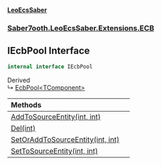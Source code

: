 #### [LeoEcsSaber](index.md 'index')
### [Saber7ooth.LeoEcsSaber.Extensions.ECB](Saber7ooth.LeoEcsSaber.Extensions.ECB.md 'Saber7ooth.LeoEcsSaber.Extensions.ECB')

## IEcbPool Interface

```csharp
internal interface IEcbPool
```

Derived  
&#8627; [EcbPool&lt;TComponent&gt;](EcbPool_TComponent_.md 'Saber7ooth.LeoEcsSaber.Extensions.ECB.EcbPool<TComponent>')

| Methods | |
| :--- | :--- |
| [AddToSourceEntity(int, int)](IEcbPool.AddToSourceEntity(int,int).md 'Saber7ooth.LeoEcsSaber.Extensions.ECB.IEcbPool.AddToSourceEntity(int, int)') | |
| [Del(int)](IEcbPool.Del(int).md 'Saber7ooth.LeoEcsSaber.Extensions.ECB.IEcbPool.Del(int)') | |
| [SetOrAddToSourceEntity(int, int)](IEcbPool.SetOrAddToSourceEntity(int,int).md 'Saber7ooth.LeoEcsSaber.Extensions.ECB.IEcbPool.SetOrAddToSourceEntity(int, int)') | |
| [SetToSourceEntity(int, int)](IEcbPool.SetToSourceEntity(int,int).md 'Saber7ooth.LeoEcsSaber.Extensions.ECB.IEcbPool.SetToSourceEntity(int, int)') | |
